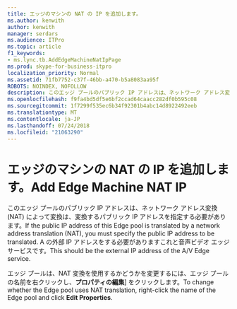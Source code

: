 ```yaml
---
title: エッジのマシンの NAT の IP を追加します。
ms.author: kenwith
author: kenwith
manager: serdars
ms.audience: ITPro
ms.topic: article
f1_keywords:
- ms.lync.tb.AddEdgeMachineNatIpPage
ms.prod: skype-for-business-itpro
localization_priority: Normal
ms.assetid: 71fb7752-c37f-46bb-a470-b5a8083aa95f
ROBOTS: NOINDEX, NOFOLLOW
description: このエッジ プールのパブリック IP アドレスは、ネットワーク アドレス変換 (NAT) によって変換は、変換するパブリック IP アドレスを指定する必要があります。 A の外部 IP アドレスをする必要がありますこれと音声ビデオ エッジ サービスです。
ms.openlocfilehash: f9fa4bd5df5e6bf2ccad64caacc282df0b595c08
ms.sourcegitcommit: 1f7299f535ec6b34f92301b4abc14d8922492eeb
ms.translationtype: MT
ms.contentlocale: ja-JP
ms.lasthandoff: 07/24/2018
ms.locfileid: "21063290"
---
```

# <a name="add-edge-machine-nat-ip"></a><span data-ttu-id="88e64-104">エッジのマシンの NAT の IP を追加します。</span><span class="sxs-lookup"><span data-stu-id="88e64-104">Add Edge Machine NAT IP</span></span>
 
<span data-ttu-id="88e64-105">このエッジ プールのパブリック IP アドレスは、ネットワーク アドレス変換 (NAT) によって変換は、変換するパブリック IP アドレスを指定する必要があります。</span><span class="sxs-lookup"><span data-stu-id="88e64-105">If the public IP address of this Edge pool is translated by a network address translation (NAT), you must specify the public IP address to be translated.</span></span> <span data-ttu-id="88e64-106">A の外部 IP アドレスをする必要がありますこれと音声ビデオ エッジ サービスです。</span><span class="sxs-lookup"><span data-stu-id="88e64-106">This should be the external IP address of the A/V Edge service.</span></span>
  
<span data-ttu-id="88e64-107">エッジ プールは、NAT 変換を使用するかどうかを変更するには、エッジ プールの名前を右クリックし、**プロパティの編集**] をクリックします。</span><span class="sxs-lookup"><span data-stu-id="88e64-107">To change whether the Edge pool uses NAT translation, right-click the name of the Edge pool and click **Edit Properties**.</span></span>
  

